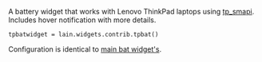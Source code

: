 A battery widget that works with Lenovo ThinkPad laptops using [tp_smapi](http://www.thinkwiki.org/wiki/Tp_smapi). Includes hover notification with more details.

    tpbatwidget = lain.widgets.contrib.tpbat()

Configuration is identical to [main bat widget's](https://github.com/copycat-killer/lain/wiki/bat).